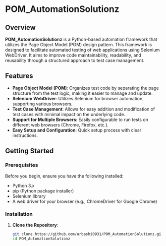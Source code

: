 
# POM_AutomationSolutionz

## Overview

**POM_AutomationSolutionz** is a Python-based automation framework that utilizes the Page Object Model (POM) design pattern. This framework is designed to facilitate automated testing of web applications using Selenium WebDriver. It aims to improve code maintainability, readability, and reusability through a structured approach to test case management.

## Features

- **Page Object Model (POM)**: Organizes test code by separating the page structure from the test logic, making it easier to manage and update.
- **Selenium WebDriver**: Utilizes Selenium for browser automation, supporting various browsers.
- **Test Case Management**: Allows for easy addition and modification of test cases with minimal impact on the underlying code.
- **Support for Multiple Browsers**: Easily configurable to run tests on different web browsers (Chrome, Firefox, etc.).
- **Easy Setup and Configuration**: Quick setup process with clear instructions.

## Getting Started

### Prerequisites

Before you begin, ensure you have the following installed:

- Python 3.x
- pip (Python package installer)
- Selenium library
- A web driver for your browser (e.g., ChromeDriver for Google Chrome)

### Installation

1. **Clone the Repository**:
   ```bash
   git clone https://github.com/urbashi0931/POM_AutomationSolutionz.git
   cd POM_AutomationSolutionz
